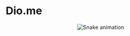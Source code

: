# Dio.me

<div align="center">

  ![Snake animation](https://github.com/danielbped/danielbped/blob/output/github-contribution-grid-snake.svg)
  
</div>